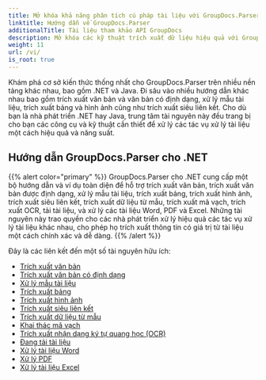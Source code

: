 ```yaml
---
title: Mở khóa khả năng phân tích cú pháp tài liệu với GroupDocs.Parser
linktitle: Hướng dẫn về GroupDocs.Parser
additionalTitle: Tài liệu tham khảo API GroupDocs
description: Mở khóa các kỹ thuật trích xuất dữ liệu hiệu quả với GroupDocs.Parser cho .NET & Java. Khám phá các hướng dẫn về văn bản, bảng, trích xuất hình ảnh và hơn thế nữa.
weight: 11
url: /vi/
is_root: true
---
```


Khám phá cơ sở kiến thức thống nhất cho GroupDocs.Parser trên nhiều nền tảng khác nhau, bao gồm .NET và Java. Đi sâu vào nhiều hướng dẫn khác nhau bao gồm trích xuất văn bản và văn bản có định dạng, xử lý mẫu tài liệu, trích xuất bảng và hình ảnh cũng như trích xuất siêu liên kết. Cho dù bạn là nhà phát triển .NET hay Java, trung tâm tài nguyên này đều trang bị cho bạn các công cụ và kỹ thuật cần thiết để xử lý các tác vụ xử lý tài liệu một cách hiệu quả và năng suất.

## Hướng dẫn GroupDocs.Parser cho .NET
{{% alert color="primary" %}}
GroupDocs.Parser cho .NET cung cấp một bộ hướng dẫn và ví dụ toàn diện để hỗ trợ trích xuất văn bản, trích xuất văn bản được định dạng, xử lý mẫu tài liệu, trích xuất bảng, trích xuất hình ảnh, trích xuất siêu liên kết, trích xuất dữ liệu từ mẫu, trích xuất mã vạch, trích xuất OCR, tải tài liệu, và xử lý các tài liệu Word, PDF và Excel. Những tài nguyên này trao quyền cho các nhà phát triển xử lý hiệu quả các tác vụ xử lý tài liệu khác nhau, cho phép họ trích xuất thông tin có giá trị từ tài liệu một cách chính xác và dễ dàng.
{{% /alert %}}

Đây là các liên kết đến một số tài nguyên hữu ích:
 
- [Trích xuất văn bản](./net/text-extraction/)
- [Trích xuất văn bản có định dạng](./net/formatted-text-extraction/)
- [Xử lý mẫu tài liệu](./net/document-template-processing/)
- [Trích xuất bảng](./net/table-extraction/)
- [Trích xuất hình ảnh](./net/image-extraction/)
- [Trích xuất siêu liên kết](./net/hyperlink-extraction/)
- [Trích xuất dữ liệu từ mẫu](./net/data-extraction-from-templates/)
- [Khai thác mã vạch](./net/barcode-extraction/)
- [Trích xuất nhận dạng ký tự quang học (OCR)](./net/ocr-extraction/)
- [Đang tải tài liệu](./net/document-loading/)
- [Xử lý tài liệu Word](./net/word-document-processing/)
- [Xử lý PDF](./net/pdf-processing/)
- [Xử lý tài liệu Excel](./net/excel-document-processing/)





